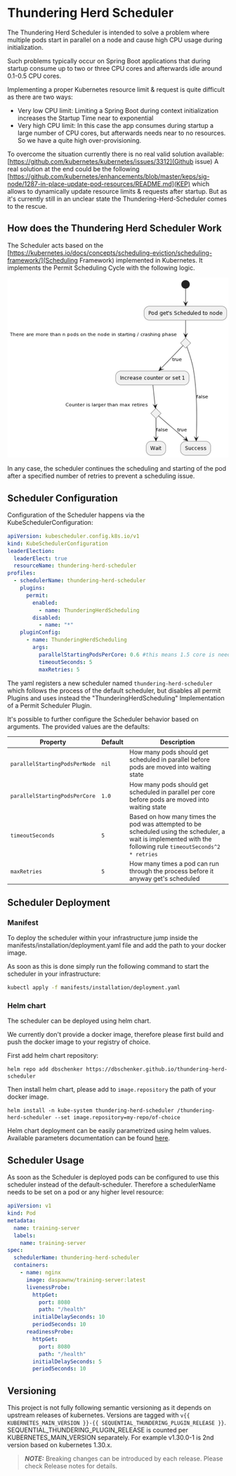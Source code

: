 # Thundering Herd Scheduler

The Thundering Herd Scheduler is intended to solve a problem where multiple pods start in parallel on a node and cause high CPU usage during initialization.

Such problems typically occur on Spring Boot applications that during startup consume up to two or three CPU cores and afterwards idle around 0.1-0.5 CPU cores.

Implementing a proper Kubernetes resource limit & request is quite difficult as there are two ways:
* Very low CPU limit: Limiting a Spring Boot during context initialization increases the Startup Time near to exponential
* Very high CPU limit: In this case the app consumes during startup a large number of CPU cores, but afterwards needs near to no resources. So we have a quite high over-provisioning.

To overcome the situation currently there is no real valid solution available: [https://github.com/kubernetes/kubernetes/issues/3312](Github issue)
A real solution at the end could be the following [https://github.com/kubernetes/enhancements/blob/master/keps/sig-node/1287-in-place-update-pod-resources/README.md](KEP) which allows to dynamically update resource limits & requests after startup.
But as it's currently still in an unclear state the Thundering-Herd-Scheduler comes to the rescue.


## How does the Thundering Herd Scheduler Work

The Scheduler acts based on the [https://kubernetes.io/docs/concepts/scheduling-eviction/scheduling-framework/](Scheduling Framework) implemented in Kubernetes.
It implements the Permit Scheduling Cycle with the following logic.

![Diagram](docs/images/diagram.png)

In any case, the scheduler continues the scheduling and starting of the pod after a specified number of retries to prevent a scheduling issue.

## Scheduler Configuration

Configuration of the Scheduler happens via the KubeSchedulerConfiguration:

```yaml
apiVersion: kubescheduler.config.k8s.io/v1
kind: KubeSchedulerConfiguration
leaderElection:
  leaderElect: true
  resourceName: thundering-herd-scheduler
profiles:
  - schedulerName: thundering-herd-scheduler
    plugins:
      permit:
        enabled:
          - name: ThunderingHerdScheduling
        disabled:
          - name: "*"
    pluginConfig:
      - name: ThunderingHerdScheduling
        args:
          parallelStartingPodsPerCore: 0.6 #this means 1.5 core is needed for 1 pod
          timeoutSeconds: 5
          maxRetries: 5
```

The yaml registers a new scheduler named `thundering-herd-scheduler` which follows the process of the default scheduler, but disables all permit Plugins and uses instead the "ThunderingHerdScheduling" Implementation of a Permit Scheduler Plugin.

It's possible to further configure the Scheduler behavior based on arguments. The provided values are the defaults:

| Property                      | Default | Description                                                                                                                                                   |
|-------------------------------|---------|---------------------------------------------------------------------------------------------------------------------------------------------------------------|
| `parallelStartingPodsPerNode` | `nil`   | How many pods should get scheduled in parallel before pods are moved into waiting state                                                                       |
| `parallelStartingPodsPerCore` | `1.0`   | How many pods should get scheduled in parallel per core before pods are moved into waiting state                                                              |
| `timeoutSeconds`              | `5`     | Based on how many times the pod was attempted to be scheduled using the scheduler, a wait is implemented with the following rule `timeoutSeconds^2 * retries` |
| `maxRetries`                  | `5`     | How many times a pod can run through the process before it anyway get's scheduled                                                                             |


## Scheduler Deployment

### Manifest

To deploy the scheduler within your infrastructure jump inside the manifests/installation/deployment.yaml file and add the path to your docker image.

As soon as this is done simply run the following command to start the scheduler in your infrastructure:

```bash
kubectl apply -f manifests/installation/deployment.yaml
```

### Helm chart
The scheduler can be deployed using helm chart.

We currently don't provide a docker image, therefore please first build and push the docker image to your registry of choice.

First add helm chart repository:
```
helm repo add dbschenker https://dbschenker.github.io/thundering-herd-scheduler
```

Then install helm chart, please add to `image.repository` the path of your docker image.
```
helm install -n kube-system thundering-herd-scheduler /thundering-herd-scheduler --set image.repository=my-repo/of-choice
```

Helm chart deployment can be easily parametrized using helm values. Available parameters documentation can be found [here](charts/thundering-herd-scheduler/README.md).

## Scheduler Usage

As soon as the Scheduler is deployed pods can be configured to use this scheduler instead of the default-scheduler.
Therefore a schedulerName needs to be set on a pod or any higher level resource:

```yaml
apiVersion: v1
kind: Pod
metadata:
  name: training-server
  labels:
    name: training-server
spec:
  schedulerName: thundering-herd-scheduler
  containers:
    - name: nginx
      image: daspawnw/training-server:latest
      livenessProbe:
        httpGet:
          port: 8080
          path: "/health"
        initialDelaySeconds: 10
        periodSeconds: 10
      readinessProbe:
        httpGet:
          port: 8080
          path: "/health"
        initialDelaySeconds: 5
        periodSeconds: 10
```

## Versioning

This project is not fully following semantic versioning as it depends on upstream releases of kubernetes.
Versions are tagged with `v{{ KUBERNETES_MAIN_VERSION }}-{{ SEQUENTIAL_THUNDERING_PLUGIN_RELEASE }}`.
SEQUENTIAL_THUNDERING_PLUGIN_RELEASE is counted per KUBERNETES_MAIN_VERSION separately.
For example v1.30.0-1 is 2nd version based on kubernetes 1.30.x.

> **_NOTE:_**  Breaking changes can be introduced by each release. Please check Release notes for details.

